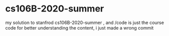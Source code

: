 # cs106B-2020-summer
my solution to stanfrod  cs106B-2020-summer
, and /code is just the course code for better understanding the content, i just made a wrong commit
